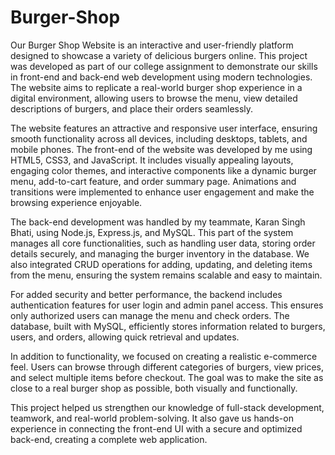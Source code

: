 # Burger-Shop
Our Burger Shop Website is an interactive and user-friendly platform designed to showcase a variety of delicious burgers online. This project was developed as part of our college assignment to demonstrate our skills in front-end and back-end web development using modern technologies. The website aims to replicate a real-world burger shop experience in a digital environment, allowing users to browse the menu, view detailed descriptions of burgers, and place their orders seamlessly.

The website features an attractive and responsive user interface, ensuring smooth functionality across all devices, including desktops, tablets, and mobile phones. The front-end of the website was developed by me using HTML5, CSS3, and JavaScript. It includes visually appealing layouts, engaging color themes, and interactive components like a dynamic burger menu, add-to-cart feature, and order summary page. Animations and transitions were implemented to enhance user engagement and make the browsing experience enjoyable.

The back-end development was handled by my teammate, Karan Singh Bhati, using Node.js, Express.js, and MySQL. This part of the system manages all core functionalities, such as handling user data, storing order details securely, and managing the burger inventory in the database. We also integrated CRUD operations for adding, updating, and deleting items from the menu, ensuring the system remains scalable and easy to maintain.

For added security and better performance, the backend includes authentication features for user login and admin panel access. This ensures only authorized users can manage the menu and check orders. The database, built with MySQL, efficiently stores information related to burgers, users, and orders, allowing quick retrieval and updates.

In addition to functionality, we focused on creating a realistic e-commerce feel. Users can browse through different categories of burgers, view prices, and select multiple items before checkout. The goal was to make the site as close to a real burger shop as possible, both visually and functionally.

This project helped us strengthen our knowledge of full-stack development, teamwork, and real-world problem-solving. It also gave us hands-on experience in connecting the front-end UI with a secure and optimized back-end, creating a complete web application.
